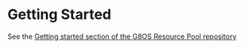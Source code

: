 # Getting Started

See the [Getting started section of the G8OS Resource Pool repository](https://github.com/g8os/resourcepool/tree/master/docs/gettingstarted/gettingstarted.md)
